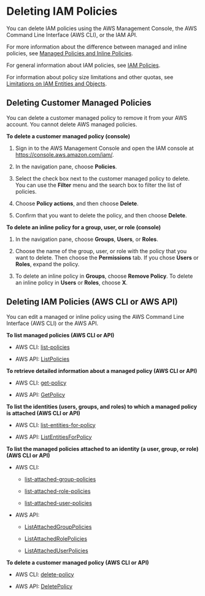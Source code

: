 # Deleting IAM Policies<a name="access_policies_manage-delete"></a>

You can delete IAM policies using the AWS Management Console, the AWS Command Line Interface \(AWS CLI\), or the IAM API\.

For more information about the difference between managed and inline policies, see [Managed Policies and Inline Policies](access_policies_managed-vs-inline.md)\. 

For general information about IAM policies, see [IAM Policies](access_policies.md)\.

For information about policy size limitations and other quotas, see [Limitations on IAM Entities and Objects](reference_iam-limits.md)\.

## Deleting Customer Managed Policies<a name="delete-managed-policy"></a>

You can delete a customer managed policy to remove it from your AWS account\. You cannot delete AWS managed policies\.

**To delete a customer managed policy \(console\)**

1. Sign in to the AWS Management Console and open the IAM console at [https://console\.aws\.amazon\.com/iam/](https://console.aws.amazon.com/iam/)\.

1. In the navigation pane, choose **Policies**\.

1. Select the check box next to the customer managed policy to delete\. You can use the **Filter** menu and the search box to filter the list of policies\.

1. Choose **Policy actions**, and then choose **Delete**\.

1. Confirm that you want to delete the policy, and then choose **Delete**\.

**To delete an inline policy for a group, user, or role \(console\)**

1. In the navigation pane, choose **Groups**, **Users**, or **Roles**\.

1. Choose the name of the group, user, or role with the policy that you want to delete\. Then choose the **Permissions** tab\. If you chose **Users** or **Roles**, expand the policy\.

1. To delete an inline policy in **Groups**, choose **Remove Policy**\. To delete an inline policy in **Users** or **Roles**, choose **X**\. 

## Deleting IAM Policies \(AWS CLI or AWS API\)<a name="delete-policies-cli-api"></a>

You can edit a managed or inline policy using the AWS Command Line Interface \(AWS CLI\) or the AWS API\.

**To list managed policies \(AWS CLI or API\)**

+ AWS CLI: [list\-policies](http://alpha-docs-aws.amazon.com/cli/latest/reference/iam/list-policies.html)

+ AWS API: [ListPolicies](http://alpha-docs-aws.amazon.com/IAM/latest/APIReference/API_ListPolicies.html)

**To retrieve detailed information about a managed policy \(AWS CLI or API\)**

+ AWS CLI: [get\-policy](http://alpha-docs-aws.amazon.com/cli/latest/reference/iam/get-policy.html)

+ AWS API: [GetPolicy](http://alpha-docs-aws.amazon.com/IAM/latest/APIReference/API_GetPolicy.html)

**To list the identities \(users, groups, and roles\) to which a managed policy is attached \(AWS CLI or API\)**

+ AWS CLI: [list\-entities\-for\-policy](http://alpha-docs-aws.amazon.com/cli/latest/reference/iam/list-entities-for-policy.html)

+ AWS API: [ListEntitiesForPolicy](http://alpha-docs-aws.amazon.com/IAM/latest/APIReference/API_ListEntitiesForPolicy.html)

**To list the managed policies attached to an identity \(a user, group, or role\) \(AWS CLI or API\)**

+ AWS CLI: 

  + [list\-attached\-group\-policies](http://alpha-docs-aws.amazon.com/cli/latest/reference/iam/list-attached-group-policies.html)

  + [list\-attached\-role\-policies](http://alpha-docs-aws.amazon.com/cli/latest/reference/iam/list-attached-role-policies.html)

  + [list\-attached\-user\-policies](http://alpha-docs-aws.amazon.com/cli/latest/reference/iam/list-attached-user-policies.html)

+ AWS API: 

  + [ListAttachedGroupPolicies](http://alpha-docs-aws.amazon.com/IAM/latest/APIReference/API_ListAttachedGroupPolicies.html)

  + [ListAttachedRolePolicies](http://alpha-docs-aws.amazon.com/IAM/latest/APIReference/API_ListAttachedRolePolicies.html)

  + [ListAttachedUserPolicies](http://alpha-docs-aws.amazon.com/IAM/latest/APIReference/API_ListAttachedUserPolicies.html)

**To delete a customer managed policy \(AWS CLI or API\)**

+ AWS CLI: [delete\-policy](http://alpha-docs-aws.amazon.com/cli/latest/reference/iam/delete-policy.html)

+ AWS API: [DeletePolicy](http://alpha-docs-aws.amazon.com/IAM/latest/APIReference/API_DeletePolicy.html)